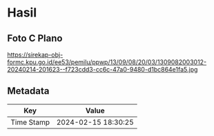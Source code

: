 # Hasil

## Foto C Plano

https://sirekap-obj-formc.kpu.go.id/ee53/pemilu/ppwp/13/09/08/20/03/1309082003012-20240214-201623--f723cdd3-cc6c-47a0-9480-d1bc864e1fa5.jpg


## Metadata

| Key        | Value               |
| ---------- | ------------------- |
| Time Stamp | 2024-02-15 18:30:25 |



